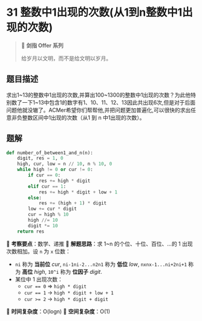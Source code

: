 # 31 整数中1出现的次数(从1到n整数中1出现的次数)

> 🌟 **剑指 Offer 系列**
>
> 给岁月以文明，而不是给文明以岁月。

## 题目描述

求出1~13的整数中1出现的次数,并算出100~1300的整数中1出现的次数？为此他特别数了一下1~13中包含1的数字有1、10、11、12、13因此共出现6次,但是对于后面问题他就没辙了。ACMer希望你们帮帮他,并把问题更加普遍化,可以很快的求出任意非负整数区间中1出现的次数（从1 到 n 中1出现的次数）。

## 题解

```python
def number_of_between1_and_n(n):
    digit, res = 1, 0
    high, cur, low = n // 10, n % 10, 0
    while high != 0 or cur != 0:
        if cur == 0:
            res += high * digit
        elif cur == 1:
            res += high * digit + low + 1
        else:
            res += (high + 1) * digit
        low += cur * digit
        cur = high % 10
        high //= 10
        digit *= 10
    return res
```

🍥 **考察要点**：数学、递推
🍬 **解题思路**：求 1~n 的个位、十位、百位、...的 1 出现次数相加。设 `n` 为 `x` 位数：

- `ni` 称为 **当前位**  *cur*,  `ni-1ni-2...n2n1` 称为 **低位** *low*, `nxnx-1...ni+2ni+1` 称为 **高位** *high*, `10^i` 称为 **位因子** *digit*.
- 某位中 1 出现次数：
  - `cur == 0` => `high * digit`
  - `cur == 1` -> `high * digit + low + 1`
  - `cur >= 2` -> `high * digit + digit`

🍉 **时间复杂度**：O(logn)
🍭 **空间复杂度**：O(1)
